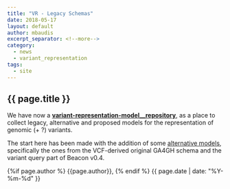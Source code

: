 ```yaml
---
title: "VR - Legacy Schemas"
date: 2018-05-17
layout: default
author: mbaudis
excerpt_separator: <!--more-->
category:
  - news
  - variant_representation
tags:
  - site
---
```


## {{ page.title }}

<!--   Please edit the title above.                                 -->
<!--   Please edit the author above.                                -->
<!--   Please edit the category above if not "news".                -->
<!--   You may replace the `{{ page.title }}` above with your text. -->

<!--  CONTENT  -->

We have now a [__variant-representation-model__repository__](https://github.com/ga4gh-gks/variant-representation-model/), as a place to collect legacy, alternative and proposed models for the representation of genomic (+ ?) variants.

<!--more-->

The start here has been made with the addition of some [alternative models](https://github.com/ga4gh-gks/variant-representation-model/tree/master/alternative-models), specifically the ones from the VCF-derived original GA4GH schema and the variant query part of Beacon v0.4.

<!-- / CONTENT -->

<div class="pagestamp">

{%if page.author %}
  {{page.author}},
{% endif %}
{{ page.date | date: "%Y-%m-%d" }}

</div>
